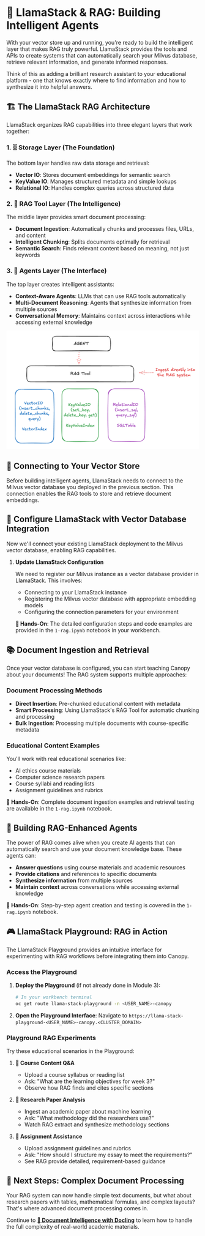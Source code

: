 # 🦙 LlamaStack & RAG: Building Intelligent Agents

With your vector store up and running, you're ready to build the intelligent layer that makes RAG truly powerful. LlamaStack provides the tools and APIs to create systems that can automatically search your Milvus database, retrieve relevant information, and generate informed responses.

Think of this as adding a brilliant research assistant to your educational platform - one that knows exactly where to find information and how to synthesize it into helpful answers.

## 🏗️ The LlamaStack RAG Architecture

LlamaStack organizes RAG capabilities into three elegant layers that work together:

### 1. 🗄️ Storage Layer (The Foundation)
The bottom layer handles raw data storage and retrieval:
- **Vector IO**: Stores document embeddings for semantic search
- **KeyValue IO**: Manages structured metadata and simple lookups  
- **Relational IO**: Handles complex queries across structured data

### 2. 🔧 RAG Tool Layer (The Intelligence)
The middle layer provides smart document processing:
- **Document Ingestion**: Automatically chunks and processes files, URLs, and content
- **Intelligent Chunking**: Splits documents optimally for retrieval
- **Semantic Search**: Finds relevant content based on meaning, not just keywords

### 3. 🤖 Agents Layer (The Interface)
The top layer creates intelligent assistants:
- **Context-Aware Agents**: LLMs that can use RAG tools automatically
- **Multi-Document Reasoning**: Agents that synthesize information from multiple sources
- **Conversational Memory**: Maintains context across interactions while accessing external knowledge

![LLS RAG Architecture Diagram](images/rag2.png)

## 🔗 Connecting to Your Vector Store

Before building intelligent agents, LlamaStack needs to connect to the Milvus vector database you deployed in the previous section. This connection enables the RAG tools to store and retrieve document embeddings.

## 🔧 Configure LlamaStack with Vector Database Integration

Now we'll connect your existing LlamaStack deployment to the Milvus vector database, enabling RAG capabilities.

1. **Update LlamaStack Configuration**

   We need to register our Milvus instance as a vector database provider in LlamaStack. This involves:
   - Connecting to your LlamaStack instance
   - Registering the Milvus vector database with appropriate embedding models
   - Configuring the connection parameters for your environment

   **📓 Hands-On**: The detailed configuration steps and code examples are provided in the `1-rag.ipynb` notebook in your workbench.

## 📚 Document Ingestion and Retrieval

Once your vector database is configured, you can start teaching Canopy about your documents! The RAG system supports multiple approaches:

### Document Processing Methods
- **Direct Insertion**: Pre-chunked educational content with metadata
- **Smart Processing**: Using LlamaStack's RAG Tool for automatic chunking and processing
- **Bulk Ingestion**: Processing multiple documents with course-specific metadata

### Educational Content Examples
You'll work with real educational scenarios like:
- AI ethics course materials
- Computer science research papers  
- Course syllabi and reading lists
- Assignment guidelines and rubrics

**📓 Hands-On**: Complete document ingestion examples and retrieval testing are available in the `1-rag.ipynb` notebook.

## 🤖 Building RAG-Enhanced Agents

The power of RAG comes alive when you create AI agents that can automatically search and use your document knowledge base. These agents can:

- **Answer questions** using course materials and academic resources
- **Provide citations** and references to specific documents
- **Synthesize information** from multiple sources
- **Maintain context** across conversations while accessing external knowledge

**📓 Hands-On**: Step-by-step agent creation and testing is covered in the `1-rag.ipynb` notebook.

## 🎮 LlamaStack Playground: RAG in Action

The LlamaStack Playground provides an intuitive interface for experimenting with RAG workflows before integrating them into Canopy.

### Access the Playground

1. **Deploy the Playground** (if not already done in Module 3):
   ```bash
   # In your workbench terminal
   oc get route llama-stack-playground -n <USER_NAME>-canopy
   ```

2. **Open the Playground Interface**:
   Navigate to `https://llama-stack-playground-<USER_NAME>-canopy.<CLUSTER_DOMAIN>`

### Playground RAG Experiments

Try these educational scenarios in the Playground:

1. **📖 Course Content Q&A**
   - Upload a course syllabus or reading list
   - Ask: "What are the learning objectives for week 3?"
   - Observe how RAG finds and cites specific sections

2. **🔬 Research Paper Analysis**
   - Ingest an academic paper about machine learning
   - Ask: "What methodology did the researchers use?"
   - Watch RAG extract and synthesize methodology sections

3. **📝 Assignment Assistance**
   - Upload assignment guidelines and rubrics
   - Ask: "How should I structure my essay to meet the requirements?"
   - See RAG provide detailed, requirement-based guidance

## 🎯 Next Steps: Complex Document Processing

Your RAG system can now handle simple text documents, but what about research papers with tables, mathematical formulas, and complex layouts? That's where advanced document processing comes in.

Continue to **[🐣 Document Intelligence with Docling](4-docling.md)** to learn how to handle the full complexity of real-world academic materials.